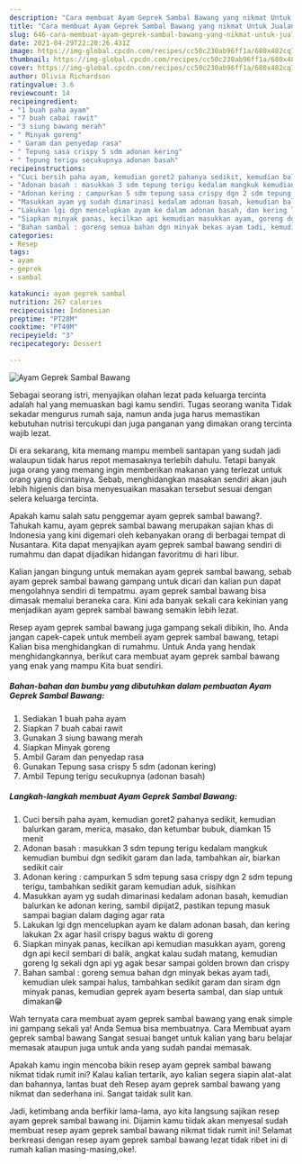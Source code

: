```yaml
---
description: "Cara membuat Ayam Geprek Sambal Bawang yang nikmat Untuk Jualan"
title: "Cara membuat Ayam Geprek Sambal Bawang yang nikmat Untuk Jualan"
slug: 646-cara-membuat-ayam-geprek-sambal-bawang-yang-nikmat-untuk-jualan
date: 2021-04-29T22:20:26.431Z
image: https://img-global.cpcdn.com/recipes/cc50c230ab96ff1a/680x482cq70/ayam-geprek-sambal-bawang-foto-resep-utama.jpg
thumbnail: https://img-global.cpcdn.com/recipes/cc50c230ab96ff1a/680x482cq70/ayam-geprek-sambal-bawang-foto-resep-utama.jpg
cover: https://img-global.cpcdn.com/recipes/cc50c230ab96ff1a/680x482cq70/ayam-geprek-sambal-bawang-foto-resep-utama.jpg
author: Olivia Richardson
ratingvalue: 3.6
reviewcount: 14
recipeingredient:
- "1 buah paha ayam"
- "7 buah cabai rawit"
- "3 siung bawang merah"
- " Minyak goreng"
- " Garam dan penyedap rasa"
- " Tepung sasa crispy 5 sdm adonan kering"
- " Tepung terigu secukupnya adonan basah"
recipeinstructions:
- "Cuci bersih paha ayam, kemudian goret2 pahanya sedikit, kemudian balurkan garam, merica, masako, dan ketumbar bubuk, diamkan 15 menit"
- "Adonan basah : masukkan 3 sdm tepung terigu kedalam mangkuk kemudian bumbui dgn sedikit garam dan lada, tambahkan air, biarkan sedikit cair"
- "Adonan kering : campurkan 5 sdm tepung sasa crispy dgn 2 sdm tepung terigu, tambahkan sedikit garam kemudian aduk, sisihkan"
- "Masukkan ayam yg sudah dimarinasi kedalam adonan basah, kemudian balurkan ke adonan kering, sambil dipijat2, pastikan tepung masuk sampai bagian dalam daging agar rata"
- "Lakukan lgi dgn mencelupkan ayam ke dalam adonan basah, dan kering lakukan 2x agar hasil crispy bagus waktu di goreng"
- "Siapkan minyak panas, kecilkan api kemudian masukkan ayam, goreng dgn api kecil sembari di balik, angkat kalau sudah matang, kemudian goreng lg sekali dgn api yg agak besar sampai golden brown dan crispy"
- "Bahan sambal : goreng semua bahan dgn minyak bekas ayam tadi, kemudian ulek sampai halus, tambahkan sedikit garam dan siram dgn minyak panas, kemudian geprek ayam beserta sambal, dan siap untuk dimakan😁"
categories:
- Resep
tags:
- ayam
- geprek
- sambal

katakunci: ayam geprek sambal 
nutrition: 267 calories
recipecuisine: Indonesian
preptime: "PT28M"
cooktime: "PT49M"
recipeyield: "3"
recipecategory: Dessert

---
```



![Ayam Geprek Sambal Bawang](https://img-global.cpcdn.com/recipes/cc50c230ab96ff1a/680x482cq70/ayam-geprek-sambal-bawang-foto-resep-utama.jpg)

Sebagai seorang istri, menyajikan olahan lezat pada keluarga tercinta adalah hal yang memuaskan bagi kamu sendiri. Tugas seorang  wanita Tidak sekadar mengurus rumah saja, namun anda juga harus memastikan kebutuhan nutrisi tercukupi dan juga panganan yang dimakan orang tercinta wajib lezat.

Di era  sekarang, kita memang mampu membeli santapan yang sudah jadi walaupun tidak harus repot memasaknya terlebih dahulu. Tetapi banyak juga orang yang memang ingin memberikan makanan yang terlezat untuk orang yang dicintainya. Sebab, menghidangkan masakan sendiri akan jauh lebih higienis dan bisa menyesuaikan masakan tersebut sesuai dengan selera keluarga tercinta. 



Apakah kamu salah satu penggemar ayam geprek sambal bawang?. Tahukah kamu, ayam geprek sambal bawang merupakan sajian khas di Indonesia yang kini digemari oleh kebanyakan orang di berbagai tempat di Nusantara. Kita dapat menyajikan ayam geprek sambal bawang sendiri di rumahmu dan dapat dijadikan hidangan favoritmu di hari libur.

Kalian jangan bingung untuk memakan ayam geprek sambal bawang, sebab ayam geprek sambal bawang gampang untuk dicari dan kalian pun dapat mengolahnya sendiri di tempatmu. ayam geprek sambal bawang bisa dimasak memalui beraneka cara. Kini ada banyak sekali cara kekinian yang menjadikan ayam geprek sambal bawang semakin lebih lezat.

Resep ayam geprek sambal bawang juga gampang sekali dibikin, lho. Anda jangan capek-capek untuk membeli ayam geprek sambal bawang, tetapi Kalian bisa menghidangkan di rumahmu. Untuk Anda yang hendak menghidangkannya, berikut cara membuat ayam geprek sambal bawang yang enak yang mampu Kita buat sendiri.

<!--inarticleads1-->

##### Bahan-bahan dan bumbu yang dibutuhkan dalam pembuatan Ayam Geprek Sambal Bawang:

1. Sediakan 1 buah paha ayam
1. Siapkan 7 buah cabai rawit
1. Gunakan 3 siung bawang merah
1. Siapkan  Minyak goreng
1. Ambil  Garam dan penyedap rasa
1. Gunakan  Tepung sasa crispy 5 sdm (adonan kering)
1. Ambil  Tepung terigu secukupnya (adonan basah)




<!--inarticleads2-->

##### Langkah-langkah membuat Ayam Geprek Sambal Bawang:

1. Cuci bersih paha ayam, kemudian goret2 pahanya sedikit, kemudian balurkan garam, merica, masako, dan ketumbar bubuk, diamkan 15 menit
1. Adonan basah : masukkan 3 sdm tepung terigu kedalam mangkuk kemudian bumbui dgn sedikit garam dan lada, tambahkan air, biarkan sedikit cair
1. Adonan kering : campurkan 5 sdm tepung sasa crispy dgn 2 sdm tepung terigu, tambahkan sedikit garam kemudian aduk, sisihkan
1. Masukkan ayam yg sudah dimarinasi kedalam adonan basah, kemudian balurkan ke adonan kering, sambil dipijat2, pastikan tepung masuk sampai bagian dalam daging agar rata
1. Lakukan lgi dgn mencelupkan ayam ke dalam adonan basah, dan kering lakukan 2x agar hasil crispy bagus waktu di goreng
1. Siapkan minyak panas, kecilkan api kemudian masukkan ayam, goreng dgn api kecil sembari di balik, angkat kalau sudah matang, kemudian goreng lg sekali dgn api yg agak besar sampai golden brown dan crispy
1. Bahan sambal : goreng semua bahan dgn minyak bekas ayam tadi, kemudian ulek sampai halus, tambahkan sedikit garam dan siram dgn minyak panas, kemudian geprek ayam beserta sambal, dan siap untuk dimakan😁




Wah ternyata cara membuat ayam geprek sambal bawang yang enak simple ini gampang sekali ya! Anda Semua bisa membuatnya. Cara Membuat ayam geprek sambal bawang Sangat sesuai banget untuk kalian yang baru belajar memasak ataupun juga untuk anda yang sudah pandai memasak.

Apakah kamu ingin mencoba bikin resep ayam geprek sambal bawang nikmat tidak rumit ini? Kalau kalian tertarik, ayo kalian segera siapin alat-alat dan bahannya, lantas buat deh Resep ayam geprek sambal bawang yang nikmat dan sederhana ini. Sangat taidak sulit kan. 

Jadi, ketimbang anda berfikir lama-lama, ayo kita langsung sajikan resep ayam geprek sambal bawang ini. Dijamin kamu tiidak akan menyesal sudah membuat resep ayam geprek sambal bawang nikmat tidak rumit ini! Selamat berkreasi dengan resep ayam geprek sambal bawang lezat tidak ribet ini di rumah kalian masing-masing,oke!.

